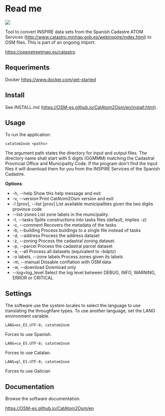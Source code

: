 Read me
=======

![](https://user-images.githubusercontent.com/1605829/141660065-1ad64b8f-dde9-4946-a4af-b556c270545f.png)

Tool to convert INSPIRE data sets from the Spanish Cadastre ATOM Services (http://www.catastro.minhap.gob.es/webinspire/index.html) to OSM files. This is part of an ongoing import:

https://openstreetmap.es/catastro

Requeriments
------------

Docker https://www.docker.com/get-started

Install
-------

See INSTALL.md (https://OSM-es.github.io/CatAtom2Osm/en/install.html).


Usage
-----

To run the application:

    catatom2osm <paths>

The argument path states the directory for input and output files. 
The directory name shall start with 5 digits (GGMMM) matching the Cadastral 
Provincial Office and Municipality Code. If the program don't find the input 
files it will download them for you from the INSPIRE Services of the Spanish 
Cadastre.

**Options**:

* \-h, --help                Show this help message and exit
* \-v, --version             Print CatAtom2Osm version and exit
* \-l [prov], --list [prov]  List available municipalities given the two digits province code
* \--list-zones              List zone labels in the municipality.
* \-t, --tasks               Splits constructions into tasks files (default, implies -z)
* \-c, --comment             Recovers the metadata of the tasks
* \-b, --building            Process buildings to a single file instead of tasks
* \-d, --address             Process the address dataset
* \-z, --zoning              Process the cadastral zoning dataset.
* \-p, --parcel              Process the cadastral parcel dataset
* \-a, --all                 Process all datasets (equivalent to -bdptz)
* \-o labels, --zone labels  Process zones given its labels
* \-m, --manual              Dissable conflation with OSM data
* \-w, --download            Download only
* \--log=log_level           Select the log level between DEBUG, INFO, WARNING, ERROR or CRITICAL

Settings
--------

The software use the system locales to select the language to use translating the throughfare types. To use another language, set the LANG environment variable.

	LANG=es_ES.UTF-8; catatom2osm

Forces to use Spanish.

	LANG=ca_ES.UTF-8; catatom2osm

Forces to use Catalan.

	LANG=gl_ES.UTF-8; catatom2osm

Forces to use Galician

Documentation
-------------

Browse the software documentation.

https://OSM-es.github.io/CatAtom2Osm/en

